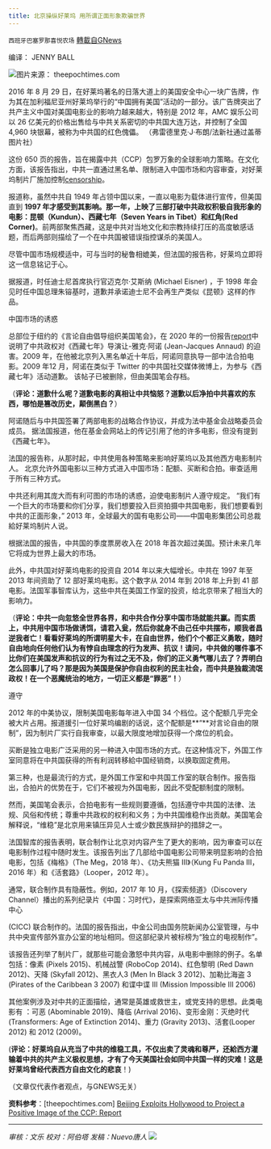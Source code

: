 ```yaml
---
title: 北京操纵好莱坞 用所谓正面形象欺骗世界
---
```

`西班牙巴塞罗那喜悦农场` [轉載自GNews](https://gnews.org/zh-hans/1608765/)

编译： JENNY BALL

![](https://assets.gnews.org/wp-content/uploads/2021/10/image-407.png)图片来源： theepochtimes.com

2016 年 8 月 29 日，在好莱坞著名的日落大道上的美国安全中心一块广告牌，作为其在加利福尼亚州好莱坞举行的“中国拥有美国”活动的一部分。该广告牌突出了共产主义中国对美国电影业的影响力越来越大，特别是 2012 年，AMC 娱乐公司以 26 亿美元的价格出售给与中共关系密切的中共国大连万达，并控制了全国 4,960 块银幕，被称为中共国的红色傀儡。 （弗雷德里克·J·布朗/法新社通过盖蒂图片社）

这份 650 页的报告，旨在揭露中共（CCP）包罗万象的全球影响力策略。在文化方面，该报告指出，中共一直通过黑名单、限制进入中国市场和内容审查，对好莱坞制片厂施加控制[censorship](https://www.theepochtimes.com/t-censorship)。

报道称，虽然中共自 1949 年占领中国以来，一直以电影为载体进行宣传，但美国直到 **1997 **年才感受到其影响。那一年，上映了三部打破中共政权积极自我形象的电影：昆顿（**Kundun**）、西藏七年（**Seven Years in Tibet**）和红角**(Red Corner)**。前两部聚焦西藏，这是中共对当地文化和宗教持续打压的高度敏感话题，而后两部则描绘了一个在中共国被错误指控谋杀的美国人。

尽管中国市场规模适中，可与当时的秘鲁相媲美，但法国的报告称，好莱坞立即将这一信息铭记于心。

据报道，时任迪士尼首席执行官迈克尔·艾斯纳 (Michael Eisner) ，于 1998 年会见时任中国总理朱镕基时，道歉并承诺迪士尼不会再生产类似《昆顿》这样的作品。

中国市场的诱惑

总部位于纽约的《言论自由倡导组织美国笔会》，在 2020 年的一份报告[report](https://pen.org/report/made-in-hollywood-censored-by-beijing/)中说明了中共政权对《西藏七年》导演让-雅克·阿诺 (Jean-Jacques Annaud) 的迫害。2009 年，在他被北京列入黑名单近十年后，阿诺同意执导一部中法合拍电影。2009 年12 月，阿诺在类似于 Twitter 的中共国社交媒体微博上，为参与《西藏七年》活动道歉。 该帖子已被删除，但由美国笔会存档。

（**评论：道歉什么呢？道歉电影的真相让中共恼怒？道歉以后净拍中共喜欢的东西，哪怕是篡改历史，颠倒黑白？**）

阿诺随后与中共国签署了两部电影的战略合作协议，并成为法中基金会战略委员会成员。 据法国报道，他在基金会网站上的传记引用了他的许多电影，但没有提到《西藏七年》。

法国的报告称，从那时起，中共使用各种策略来影响好莱坞以及其他西方电影制片人。 北京允许外国电影以三种方式进入中国市场：配额、买断和合拍。审查适用于所有三种方式。

中共还利用其庞大而有利可图的市场的诱惑，迫使电影制片人遵守规定。 “我们有一个巨大的市场要和你们分享，我们想要投入巨资拍摄中共国电影，我们想要看到中共的正面形象，” 2013 年，全球最大的国有电影公司——中国电影集团公司总裁給好莱坞制片人说。

根据法国的报告，中共国的季度票房收入在 2018 年首次超过美国。预计未来几年它将成为世界上最大的市场。

此外，中共国对好莱坞电影的投资自 2014 年以来大幅增长。中共在 1997 年至 2013 年间资助了 12 部好莱坞电影。这个数字从 2014 年到 2018 年上升到 41 部电影。法国军事智库认为，这些中共在美国工作室的投资，给北京带来了相当大的影响力。

（**评论：中共一向忽悠全世界各界，和中共合作分享中国市场就能共赢。而实质上，中共用中国市场做诱饵，请君入瓮，然后你就身不由己任中共摆布，顺我者昌逆我者亡！看看好莱坞的所谓明星大卡，在自由世界，他们个个都正义勇敢，随时自由地向任何他们认为有悖自由理念的行为发声、抗议！请问，中共做的哪件事不比你们在美国发声和抗议的行为有过之无不及，你们的正义勇气哪儿去了？弄明白怎么回事儿了吗？那是因为美国是保护你自由权利的民主社会，而中共是独裁流氓政权！在一个恶魔统治的地方，一切正义都是“罪恶”！**）

遵守

2012 年的中美协议，限制美国电影每年进入中国 34 个档位。这个配额几乎完全被大片占用。报道援引一位好莱坞编剧的话说，这个配额是**“**对言论自由的限制”，因为制片厂实行自我审查，以最大限度地增加获得一个席位的机会。

买断是独立电影广泛采用的另一种进入中国市场的方式。在这种情况下，外国工作室同意将在中共国获得的所有利润转移給中国经销商，以换取固定费用。

第三种，也是最流行的方式，是外国工作室和中共国工作室的联合制作。报告指出，合拍片的优势在于，它们不被视为外国电影，因此不受配额制度的限制。

然而，美国笔会表示，合拍电影有一些规则要遵循，包括遵守中共国的法律、法规、风俗和传统；尊重中共政权的权利和义务；为中共国维稳作出贡献。美国笔会解释说，“维稳”是北京用来镇压异见人士或少数民族辩护的措辞之一。

法国智库的报告表明，联合制作让北京对内容产生了更大的影响，因为审查可以在电影制作过程中随时发生。该报告列出了几部给中国电影公司带来明显影响的合拍电影，包括《梅格》（The Meg，2018 年）、《功夫熊猫 III》（Kung Fu Panda III，2016 年）和《活套路》（Looper，2012 年）。

通常，联合制作具有隐蔽性。例如，2017 年 10 月，《探索频道》（Discovery Channel）播出的系列纪录片《中国：习时代》，是探索网络亚太与中共洲际传播中心

(CICC) 联合制作的。法国的报告指出，中金公司由国务院新闻办公室管理，与中共中央宣传部外宣办公室的地址相同。但这部纪录片被标榜为“独立的电视制作”。

该报告还列举了制片厂，就那些可能会激怒中共内容，从电影中删除的例子。名单包括：像素 (Pixels 2015)、机械战警 (RoboCop 2014)、红色黎明 (Red Dawn 2012)、天降 (Skyfall 2012)、黑衣人3 (Men In Black 3 2012)、加勒比海盗 3 (Pirates of the Caribbean 3 2007) 和谍中谍 III (Mission Impossible III 2006)

其他案例涉及对中共的正面描绘，通常是英雄或救世主，或党支持的思想。此类电影有 ：可恶 (Abominable 2019)、降临 (Arrival 2016)、变形金刚：灭绝时代 (Transformers: Age of Extinction 2014)、重力 (Gravity 2013)、活套(Looper 2012) 和 2012 (2009)。

(**评论：好莱坞自从充当了中共的维稳工具，不仅出卖了灵魂和尊严，还給西方灌输着中共的共产主义极权思想，才有了今天美国社会如同中共国一样的灾难！这是好莱坞曾经代表西方自由文化的悲哀**！)

（文章仅代表作者观点，与GNEWS无关）

**资料参考**：[theepochtimes.com] [Beijing Exploits Hollywood to Project a Positive Image of the CCP: Report](https://www.theepochtimes.com/mkt_morningbrief/beijing-exploits-hollywood-to-project-a-positive-image-of-the-ccp-report_4040707.html?utm_source=Morningbrief&amp;utm_medium=email&amp;utm_campaign=mb-2021-10-21&amp;mktids=09d7e4fce01adc881453792b33446711&amp;est=BC8grsmJcrLUfQif5NiS9ybfn3eQfeoB1OwjZxUZdoCLhAoiEzfgwN%2FWaob60YkgkzywQQ%3D%3D)

* * *

*审核：文乐
校对：阿伯塔*
*发稿：Nuevo唐人*
![](https://assets.gnews.org/wp-content/uploads/2021/10/GNEWS_CH.-1-3.jpeg)
